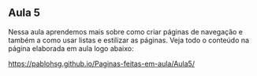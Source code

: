 ## Aula 5
Nessa aula aprendemos mais sobre como criar páginas de navegação e também a como usar listas e estilizar as páginas.
Veja todo o conteúdo na página elaborada em aula logo abaixo:

https://pablohsg.github.io/Paginas-feitas-em-aula/Aula5/
